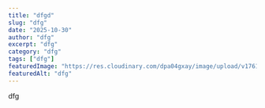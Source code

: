 ```yaml
---
title: "dfgd"
slug: "dfg"
date: "2025-10-30"
author: "dfg"
excerpt: "dfg"
category: "dfg"
tags: ["dfg"]
featuredImage: "https://res.cloudinary.com/dpa04gxay/image/upload/v1761836951/format-pilot/blogs/xpnx1vyiim5tko17ufvu.jpg"
featuredAlt: "dfg"
---
```


dfg
